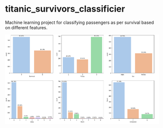 # titanic_survivors_classificier
Machine learning project for classifying passengers as per survival based on different features. 

![](titanic.png)

